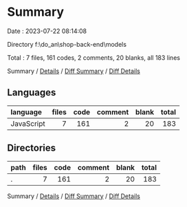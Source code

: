 # Summary

Date : 2023-07-22 08:14:08

Directory f:\\do_an\\shop-back-end\\models

Total : 7 files,  161 codes, 2 comments, 20 blanks, all 183 lines

Summary / [Details](details.md) / [Diff Summary](diff.md) / [Diff Details](diff-details.md)

## Languages
| language | files | code | comment | blank | total |
| :--- | ---: | ---: | ---: | ---: | ---: |
| JavaScript | 7 | 161 | 2 | 20 | 183 |

## Directories
| path | files | code | comment | blank | total |
| :--- | ---: | ---: | ---: | ---: | ---: |
| . | 7 | 161 | 2 | 20 | 183 |

Summary / [Details](details.md) / [Diff Summary](diff.md) / [Diff Details](diff-details.md)